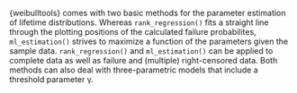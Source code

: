 {weibulltools} comes with two basic methods for the parameter estimation of lifetime distributions. Whereas `rank_regression()` fits a straight line through the plotting positions of the calculated failure probabilites, `ml_estimation()` strives to maximize a function of the parameters given the sample data. `rank_regression()` and `ml_estimation()` can be applied to complete data as well as failure and (multiple) right-censored data. Both methods can also deal with three-parametric models that include a threshold parameter &#x03B3;. 

